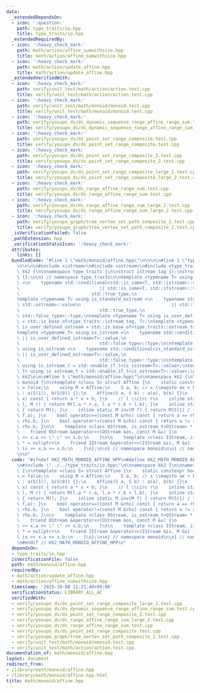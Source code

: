 ```yaml
---
data:
  _extendedDependsOn:
  - icon: ':question:'
    path: type_traits/io.hpp
    title: type_traits/io.hpp
  _extendedRequiredBy:
  - icon: ':heavy_check_mark:'
    path: math/action/affine_sumwithsize.hpp
    title: math/action/affine_sumwithsize.hpp
  - icon: ':heavy_check_mark:'
    path: math/action/update_affine.hpp
    title: math/action/update_affine.hpp
  _extendedVerifiedWith:
  - icon: ':heavy_check_mark:'
    path: verify/unit_test/math/action/action.test.cpp
    title: verify/unit_test/math/action/action.test.cpp
  - icon: ':heavy_check_mark:'
    path: verify/unit_test/math/monoid/monoid.test.cpp
    title: verify/unit_test/math/monoid/monoid.test.cpp
  - icon: ':heavy_check_mark:'
    path: verify/yosupo_ds/ds_dynamic_sequence_range_affine_range_sum.test.cpp
    title: verify/yosupo_ds/ds_dynamic_sequence_range_affine_range_sum.test.cpp
  - icon: ':heavy_check_mark:'
    path: verify/yosupo_ds/ds_point_set_range_composite.test.cpp
    title: verify/yosupo_ds/ds_point_set_range_composite.test.cpp
  - icon: ':heavy_check_mark:'
    path: verify/yosupo_ds/ds_point_set_range_composite_2.test.cpp
    title: verify/yosupo_ds/ds_point_set_range_composite_2.test.cpp
  - icon: ':heavy_check_mark:'
    path: verify/yosupo_ds/ds_point_set_range_composite_large_2.test.cpp
    title: verify/yosupo_ds/ds_point_set_range_composite_large_2.test.cpp
  - icon: ':heavy_check_mark:'
    path: verify/yosupo_ds/ds_range_affine_range_sum.test.cpp
    title: verify/yosupo_ds/ds_range_affine_range_sum.test.cpp
  - icon: ':heavy_check_mark:'
    path: verify/yosupo_ds/ds_range_affine_range_sum_large_2.test.cpp
    title: verify/yosupo_ds/ds_range_affine_range_sum_large_2.test.cpp
  - icon: ':heavy_check_mark:'
    path: verify/yosupo_graph/tree_vertex_set_path_composite_2.test.cpp
    title: verify/yosupo_graph/tree_vertex_set_path_composite_2.test.cpp
  _isVerificationFailed: false
  _pathExtension: hpp
  _verificationStatusIcon: ':heavy_check_mark:'
  attributes:
    links: []
  bundledCode: "#line 1 \"math/monoid/affine.hpp\"\n\n\n\n#line 1 \"type_traits/io.hpp\"\
    \n\n\n\n#include <istream>\n#include <ostream>\n#include <type_traits>\n\nnamespace\
    \ kk2 {\n\nnamespace type_traits {\n\nstruct istream_tag {};\nstruct ostream_tag\
    \ {};\n\n} // namespace type_traits\n\ntemplate <typename T> using is_standard_istream\
    \ =\n    typename std::conditional<std::is_same<T, std::istream>::value\n    \
    \                              || std::is_same<T, std::ifstream>::value,\n   \
    \                           std::true_type,\n                              std::false_type>::type;\n\
    template <typename T> using is_standard_ostream =\n    typename std::conditional<std::is_same<T,\
    \ std::ostream>::value\n                                  || std::is_same<T, std::ofstream>::value,\n\
    \                              std::true_type,\n                             \
    \ std::false_type>::type;\ntemplate <typename T> using is_user_defined_istream\
    \ = std::is_base_of<type_traits::istream_tag, T>;\ntemplate <typename T> using\
    \ is_user_defined_ostream = std::is_base_of<type_traits::ostream_tag, T>;\n\n\
    template <typename T> using is_istream =\n    typename std::conditional<is_standard_istream<T>::value\
    \ || is_user_defined_istream<T>::value,\n                              std::true_type,\n\
    \                              std::false_type>::type;\n\ntemplate <typename T>\
    \ using is_ostream =\n    typename std::conditional<is_standard_ostream<T>::value\
    \ || is_user_defined_ostream<T>::value,\n                              std::true_type,\n\
    \                              std::false_type>::type;\n\ntemplate <typename T>\
    \ using is_istream_t = std::enable_if_t<is_istream<T>::value>;\ntemplate <typename\
    \ T> using is_ostream_t = std::enable_if_t<is_ostream<T>::value>;\n\n} // namespace\
    \ kk2\n\n\n#line 5 \"math/monoid/affine.hpp\"\n\nnamespace kk2 {\n\nnamespace\
    \ monoid {\n\ntemplate <class S> struct Affine {\n    static constexpr bool commutative\
    \ = false;\n    using M = Affine;\n    S a, b; // x \\mapsto ax + b\n\n    Affine()\
    \ : a(S(1)), b(S(0)) {};\n    Affine(S a, S b) : a(a), b(b) {}\n    inline S eval(S\
    \ x) const { return a * x + b; }\n    // l \\circ r\n    inline static M op(M\
    \ l, M r) { return M(l.a * r.a, l.a * r.b + l.b); }\n    inline static M unit()\
    \ { return M(); }\n    inline static M inv(M f) { return M(S(1) / f.a, -f.b /\
    \ f.a); }\n    bool operator==(const M &rhs) const { return a == rhs.a and b ==\
    \ rhs.b; }\n    bool operator!=(const M &rhs) const { return a != rhs.a or b !=\
    \ rhs.b; }\n\n    template <class OStream, is_ostream_t<OStream> * = nullptr>\n\
    \    friend OStream &operator<<(OStream &os, const M &x) {\n        return os\
    \ << x.a << \" \" << x.b;\n    }\n\n    template <class IStream, is_istream_t<IStream>\
    \ * = nullptr>\n    friend IStream &operator>>(IStream &is, M &x) {\n        return\
    \ is >> x.a >> x.b;\n    }\n};\n\n} // namespace monoid\n\n} // namespace kk2\n\
    \n\n"
  code: "#ifndef KK2_MATH_MONOID_AFFINE_HPP\n#define KK2_MATH_MONOID_AFFINE_HPP 1\n\
    \n#include \"../../type_traits/io.hpp\"\n\nnamespace kk2 {\n\nnamespace monoid\
    \ {\n\ntemplate <class S> struct Affine {\n    static constexpr bool commutative\
    \ = false;\n    using M = Affine;\n    S a, b; // x \\mapsto ax + b\n\n    Affine()\
    \ : a(S(1)), b(S(0)) {};\n    Affine(S a, S b) : a(a), b(b) {}\n    inline S eval(S\
    \ x) const { return a * x + b; }\n    // l \\circ r\n    inline static M op(M\
    \ l, M r) { return M(l.a * r.a, l.a * r.b + l.b); }\n    inline static M unit()\
    \ { return M(); }\n    inline static M inv(M f) { return M(S(1) / f.a, -f.b /\
    \ f.a); }\n    bool operator==(const M &rhs) const { return a == rhs.a and b ==\
    \ rhs.b; }\n    bool operator!=(const M &rhs) const { return a != rhs.a or b !=\
    \ rhs.b; }\n\n    template <class OStream, is_ostream_t<OStream> * = nullptr>\n\
    \    friend OStream &operator<<(OStream &os, const M &x) {\n        return os\
    \ << x.a << \" \" << x.b;\n    }\n\n    template <class IStream, is_istream_t<IStream>\
    \ * = nullptr>\n    friend IStream &operator>>(IStream &is, M &x) {\n        return\
    \ is >> x.a >> x.b;\n    }\n};\n\n} // namespace monoid\n\n} // namespace kk2\n\
    \n#endif // KK2_MATH_MONOID_AFFINE_HPP\n"
  dependsOn:
  - type_traits/io.hpp
  isVerificationFile: false
  path: math/monoid/affine.hpp
  requiredBy:
  - math/action/update_affine.hpp
  - math/action/affine_sumwithsize.hpp
  timestamp: '2025-10-08 11:21:40+09:00'
  verificationStatus: LIBRARY_ALL_AC
  verifiedWith:
  - verify/yosupo_ds/ds_point_set_range_composite_large_2.test.cpp
  - verify/yosupo_ds/ds_dynamic_sequence_range_affine_range_sum.test.cpp
  - verify/yosupo_ds/ds_point_set_range_composite_2.test.cpp
  - verify/yosupo_ds/ds_range_affine_range_sum_large_2.test.cpp
  - verify/yosupo_ds/ds_range_affine_range_sum.test.cpp
  - verify/yosupo_ds/ds_point_set_range_composite.test.cpp
  - verify/yosupo_graph/tree_vertex_set_path_composite_2.test.cpp
  - verify/unit_test/math/monoid/monoid.test.cpp
  - verify/unit_test/math/action/action.test.cpp
documentation_of: math/monoid/affine.hpp
layout: document
redirect_from:
- /library/math/monoid/affine.hpp
- /library/math/monoid/affine.hpp.html
title: math/monoid/affine.hpp
---
```

